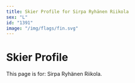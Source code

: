```yaml
---
title: Skier Profile for Sirpa Ryhänen Riikola
sex: "L"
id: "1391"
image: "/img/flags/fin.svg" 
---
```


# Skier Profile

This page is for: Sirpa Ryhänen Riikola.
    
